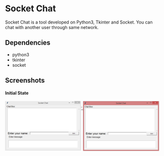 # Socket Chat

Socket Chat is a tool developed on Python3, Tkinter and Socket. You can chat with another user through same network.

## Dependencies

* python3
* tkinter
* socket

## Screenshots

#### Initial State

![Initial State](screenshots/one.png)
